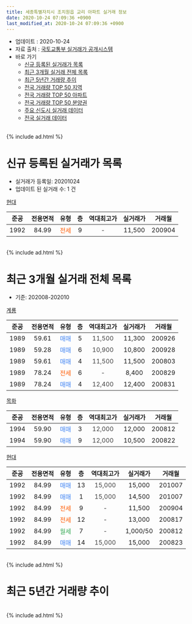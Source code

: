 ```yaml
---
title: 세종특별자치시 조치원읍 교리 아파트 실거래 정보
date: 2020-10-24 07:09:36 +0900
last_modified_at: 2020-10-24 07:09:36 +0900
---
```


* 업데이트 : 2020-10-24
* 자료 출처 : [국토교통부 실거래가 공개시스템](http://rt.molit.go.kr)
* 바로 가기
    * [신규 등록된 실거래가 목록](#신규-등록된-실거래가-목록)
    * [최근 3개월 실거래 전체 목록](#최근-3개월-실거래-전체-목록)
    * [최근 5년간 거래량 추이](#최근-5년간-거래량-추이)
    * [전국 거래량 TOP 50 지역](https://inasie.github.io/apt-trade-info/최근-3개월-전국에서-가장-거래가-많이-발생한-지역)
    * [전국 거래량 TOP 50 아파트](https://inasie.github.io/apt-trade-info/최근-3개월-전국에서-가장-거래가-많이-발생한-아파트)
    * [전국 거래량 TOP 50 분양권](https://inasie.github.io/apt-trade-info/최근-3개월-전국에서-가장-거래가-많이-발생한-분양권)
    * [주요 신도시 실거래 데이터](https://inasie.github.io/apt-trade-info/주요-신도시)
    * [전국 실거래 데이터](https://inasie.github.io/apt-trade-info/전국)
<br>
{% include ad.html %}
<br>

# 신규 등록된 실거래가 목록
* 실거래가 등록일: 20201024
* 업데이트 된 실거래 수: 1 건


[현대](https://search.naver.com/search.naver?query=%EC%84%B8%EC%A2%85%ED%8A%B9%EB%B3%84%EC%9E%90%EC%B9%98%EC%8B%9C+%EC%A1%B0%EC%B9%98%EC%9B%90%EC%9D%8D+%EA%B5%90%EB%A6%AC+%ED%98%84%EB%8C%80)

|준공|전용면적|유형|층|역대최고가|실거래가|거래월|
|:---:|:---:|:---:|:---:|:---:|:---:|:---:|
|1992|84.99|<span style="color:#ff5a00">전세</span>|9|<span style="color:#444444">-</span>|11,500|200904|


<br>
{% include ad.html %}
<br>

# 최근 3개월 실거래 전체 목록
* 기준: 202008-202010


[계룡](https://search.naver.com/search.naver?query=%EC%84%B8%EC%A2%85%ED%8A%B9%EB%B3%84%EC%9E%90%EC%B9%98%EC%8B%9C+%EC%A1%B0%EC%B9%98%EC%9B%90%EC%9D%8D+%EA%B5%90%EB%A6%AC+%EA%B3%84%EB%A3%A1)

|준공|전용면적|유형|층|역대최고가|실거래가|거래월|
|:---:|:---:|:---:|:---:|:---:|:---:|:---:|
|1989|59.61|<span style="color:#4285f3">매매</span>|5|<span style="color:#444444">11,500</span>|11,300|200926|
|1989|59.28|<span style="color:#4285f3">매매</span>|6|<span style="color:#444444">10,900</span>|10,800|200928|
|1989|59.61|<span style="color:#4285f3">매매</span>|4|<span style="color:#444444">11,500</span>|11,500|200803|
|1989|78.24|<span style="color:#ff5a00">전세</span>|6|<span style="color:#444444">-</span>|8,400|200829|
|1989|78.24|<span style="color:#4285f3">매매</span>|4|<span style="color:#444444">12,400</span>|12,400|200831|

[목화](https://search.naver.com/search.naver?query=%EC%84%B8%EC%A2%85%ED%8A%B9%EB%B3%84%EC%9E%90%EC%B9%98%EC%8B%9C+%EC%A1%B0%EC%B9%98%EC%9B%90%EC%9D%8D+%EA%B5%90%EB%A6%AC+%EB%AA%A9%ED%99%94)

|준공|전용면적|유형|층|역대최고가|실거래가|거래월|
|:---:|:---:|:---:|:---:|:---:|:---:|:---:|
|1994|59.90|<span style="color:#4285f3">매매</span>|3|<span style="color:#444444">12,000</span>|12,000|200812|
|1994|59.90|<span style="color:#4285f3">매매</span>|9|<span style="color:#444444">12,000</span>|10,500|200822|

[현대](https://search.naver.com/search.naver?query=%EC%84%B8%EC%A2%85%ED%8A%B9%EB%B3%84%EC%9E%90%EC%B9%98%EC%8B%9C+%EC%A1%B0%EC%B9%98%EC%9B%90%EC%9D%8D+%EA%B5%90%EB%A6%AC+%ED%98%84%EB%8C%80)

|준공|전용면적|유형|층|역대최고가|실거래가|거래월|
|:---:|:---:|:---:|:---:|:---:|:---:|:---:|
|1992|84.99|<span style="color:#4285f3">매매</span>|13|<span style="color:#444444">15,000</span>|15,000|201007|
|1992|84.99|<span style="color:#4285f3">매매</span>|1|<span style="color:#444444">15,000</span>|14,500|201007|
|1992|84.99|<span style="color:#ff5a00">전세</span>|9|<span style="color:#444444">-</span>|11,500|200904|
|1992|84.99|<span style="color:#ff5a00">전세</span>|12|<span style="color:#444444">-</span>|13,000|200817|
|1992|84.99|<span style="color:#34a853">월세</span>|7|<span style="color:#444444">-</span>|1,000/50|200812|
|1992|84.99|<span style="color:#4285f3">매매</span>|14|<span style="color:#444444">15,000</span>|15,000|200823|


<br>
{% include ad.html %}
<br>

# 최근 5년간 거래량 추이


<div style="width:100%;">
    <canvas id="deal_progress" height="200"></canvas>
</div>

<script>
new Chart(document.getElementById("deal_progress"), {
    type: 'line',
    data: {
        labels: ['201510','201511','201512','201601','201602','201603','201604','201605','201606','201607','201608','201609','201610','201611','201612','201701','201702','201703','201704','201705','201706','201707','201708','201709','201710','201711','201712','201801','201802','201803','201804','201805','201806','201807','201808','201809','201810','201811','201812','201901','201902','201903','201904','201905','201906','201907','201908','201909','201910','201911','201912','202001','202002','202003','202004','202005','202006','202007','202008','202009','202010'],
        datasets: [{
            label: '매매',
            pointRadius: 1,
            data: [3, 1, 1, 5, 2, 1, 7, 3, 3, 3, 3, 3, 2, 0, 1, 0, 6, 2, 4, 2, 2, 3, 3, 0, 0, 1, 1, 3, 2, 1, 1, 2, 2, 4, 2, 1, 4, 2, 1, 3, 0, 1, 1, 3, 2, 1, 2, 1, 3, 1, 1, 0, 1, 0, 4, 4, 8, 8, 5, 2, 2],
            borderColor: "rgba(255, 201, 14, 1)",
            backgroundColor: "rgba(255, 201, 14, 0.5)",
            fill: false,
            lineTension: 0
        },{
            label: '전월세',
            pointRadius: 1,
            data: [1, 1, 0, 2, 2, 0, 0, 1, 1, 2, 0, 1, 1, 0, 1, 2, 2, 2, 0, 1, 2, 2, 0, 0, 0, 0, 1, 1, 0, 5, 0, 2, 2, 2, 0, 2, 1, 2, 2, 2, 1, 2, 1, 0, 1, 3, 1, 0, 2, 0, 2, 3, 3, 1, 0, 0, 1, 2, 3, 1, 0],
            borderColor: "rgba(0, 141, 185, 1)",
            backgroundColor: "rgba(0, 141, 185, 0.5)",
            fill: false,
            lineTension: 0
        }
        ]
    },
    options: {
        responsive: true,
        title: {
            display: false
        },
        tooltips: {
            mode: 'index',
            intersect: false
        },
        hover: {
            mode: 'nearest',
            intersect: true
        },
        scales: {
            xAxes: [{
                display: true,
                scaleLabel: {
                    display: true,
                    labelString: '년/월'
                }
            }],
            yAxes: [{
                display: true,
                ticks: {
                    suggestedMin: 0,
                },
                scaleLabel: {
                    display: true,
                    labelString: '실거래 수'
                }
            }]
        }
    }
});

</script>


<br>
{% include ad.html %}
<br>

